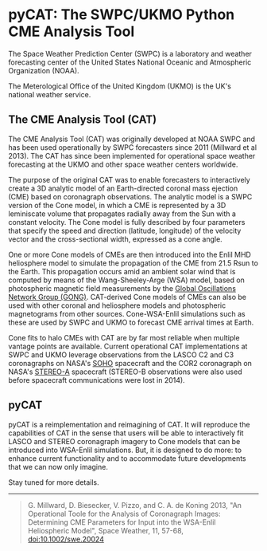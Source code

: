 # pyCAT: The SWPC/UKMO Python CME Analysis Tool

The Space Weather Prediction Center (SWPC) is a laboratory and weather forecasting center of the United States National Oceanic and Atmospheric Organization (NOAA).

The Meterological Office of the United Kingdom (UKMO) is the UK's national weather service.

## The CME Analysis Tool (CAT)

The CME Analysis Tool (CAT) was originally developed at NOAA SWPC and has been used operationally by SWPC forecasters since 2011 (Millward et al 2013).  The CAT has since been implemented for operational space weather forecasting at the UKMO and other space weather centers worldwide.

The purpose of the original CAT was to enable forecasters to interactively create a 3D analytic model of an Earth-directed coronal mass ejection (CME) based on coronagraph observations.  The analytic model is a SWPC version of the Cone model, in which a CME is represented by a 3D leminiscate volume that propagates radially away from the Sun with a constant velocity.  The Cone model is fully described by four parameters that specify the speed and direction (latitude, longitude) of the velocity vector and the cross-sectional width, expressed as a cone angle.

One or more Cone models of CMEs are then introduced into the Enlil MHD heliosphere model to simulate the propagation of the CME from 21.5 Rsun to the Earth.  This propagation occurs amid an ambient solar wind that is computed by means of the Wang-Sheeley-Arge (WSA) model, based on photospheric magnetic field measurements by the [Global Oscillations Network Group (GONG)](https://gong.nso.edu/).  CAT-derived Cone models of CMEs can also be used with other coronal and heliosphere models and photospheric magnetograms from other sources.   Cone-WSA-Enlil simulations such as these are used by SWPC and UKMO to forecast CME arrival times at Earth.

Cone fits to halo CMEs with CAT are by far most reliable when multiple vantage points are available.  Current operational CAT implementations at SWPC and UKMO leverage observations from the LASCO C2 and C3 coronagraphs on NASA's [SOHO](https://soho.nascom.nasa.gov/) spacecraft and the COR2 coronagraph on NASA's [STEREO-A](https://stereo.gsfc.nasa.gov/) spacecraft (STEREO-B observations were also used before spacecraft communications were lost in 2014).

## pyCAT

pyCAT is a reimplementation and reimagining of CAT.  It will reproduce the capabilities of CAT in the sense that users will be able to interactively fit LASCO and STEREO coronagraph imagery to Cone models that can be introduced into WSA-Enlil simulations.  But, it is designed to do more: to enhance current functionality and to accommodate future developments that we can now only imagine.

Stay tuned for more details.

---

> G. Millward, D. Biesecker, V. Pizzo, and C. A. de Koning 2013, "An Operational Toole for the Analysis of Coronagraph Images: Determining CME Parameters for Input into the WSA-Enlil Heliospheric Model", Space Weather, 11, 57-68, [doi:10.1002/swe.20024](https://agupubs.onlinelibrary.wiley.com/doi/full/10.1002/swe.20024)